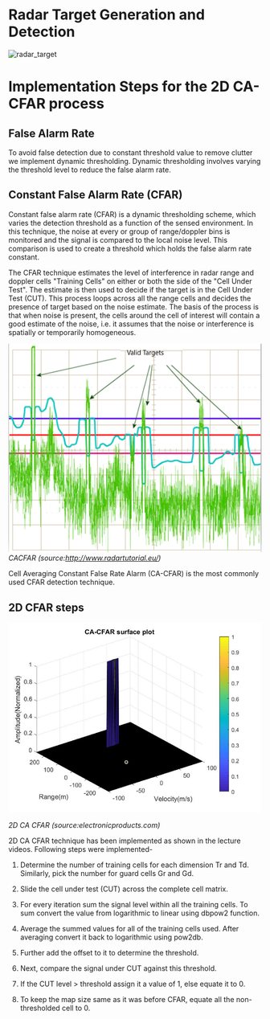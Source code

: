 # Radar Target Generation and Detection

![radar_target](./media/radar_target)

# Implementation Steps for the 2D CA-CFAR process

## False Alarm Rate

To avoid false detection due to constant threshold value to remove clutter we implement dynamic thresholding. Dynamic thresholding involves varying the threshold level to reduce the false alarm rate.

## Constant False Alarm Rate (CFAR)
 Constant false alarm rate (CFAR) is a dynamic thresholding scheme, which varies the detection threshold as a function of the sensed environment. In this technique, the noise at every or group of range/doppler bins is monitored and the signal is compared to the local noise level. This comparison is used to create a threshold which holds the false alarm rate constant.

 The CFAR technique estimates the level of interference in radar range and doppler cells "Training Cells" on either or both the side of the "Cell Under Test". The estimate is then used to decide if the target is in the Cell Under Test (CUT). This process loops across all the range cells and decides  the presence of target based on the noise estimate. The basis of the process is that when noise is present, the cells around the cell of interest will contain a good estimate of the noise, i.e. it assumes that the noise or interference is spatially or temporarily homogeneous.

![CACFAR](./media/CACFAR)
*CACFAR (source:http://www.radartutorial.eu/)*

Cell Averaging Constant False Rate Alarm  (CA-CFAR) is the most commonly used CFAR detection technique.

 ## 2D CFAR steps
![2D CFAR](./media/CA-CFAR_plot.jpg)

*2D CA CFAR (source:electronicproducts.com)*

2D CA CFAR technique has been implemented as shown in the lecture videos. Following steps were implemented-

1. Determine the number of training cells for each dimension Tr and Td. Similarly, pick the number for guard cells Gr and Gd.

2. Slide the cell under test (CUT) across the complete cell matrix.

3. For every iteration sum the signal level within all the training cells. To sum convert the value from logarithmic to linear using dbpow2 function.

4. Average the summed values for all of the training cells used. After averaging convert it back to logarithmic using pow2db.

5. Further add the offset to it to determine the threshold.

6. Next, compare the signal under CUT against this threshold.

7. If the CUT level > threshold assign it a value of 1, else equate it to 0.

8. To keep the map size same as it was before CFAR, equate all the non-thresholded cell to 0.



